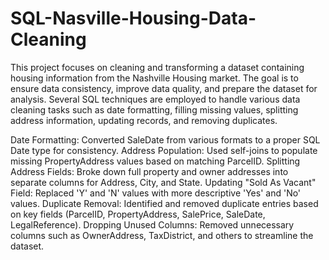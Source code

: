 # SQL-Nasville-Housing-Data-Cleaning
This project focuses on cleaning and transforming a dataset containing housing information from the Nashville Housing market. The goal is to ensure data consistency, improve data quality, and prepare the dataset for analysis. Several SQL techniques are employed to handle various data cleaning tasks such as date formatting, filling missing values, splitting address information, updating records, and removing duplicates.

Date Formatting: 
Converted SaleDate from various formats to a proper SQL Date type for consistency.
Address Population: 
Used self-joins to populate missing PropertyAddress values based on matching ParcelID.
Splitting Address Fields: 
Broke down full property and owner addresses into separate columns for Address, City, and State.
Updating "Sold As Vacant" Field: Replaced 'Y' and 'N' values with more descriptive 'Yes' and 'No' values.
Duplicate Removal: 
Identified and removed duplicate entries based on key fields (ParcelID, PropertyAddress, SalePrice, SaleDate, LegalReference).
Dropping Unused Columns: 
Removed unnecessary columns such as OwnerAddress, TaxDistrict, and others to streamline the dataset.
